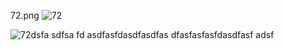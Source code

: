 72.png
![72](https://github.com/pechajobs/Kunzang-Monlam-Alignement/assets/156044565/74658b97-c82a-42f1-a70f-e20058696b0a)

![72dsfa sdfsa fd asdfasfdasdfasdfas dfasfasfasfdasdfasf adsf](https://github.com/pechajobs/Kunzang-Monlam-Alignement/assets/156044565/74658b97-c82a-42f1-a70f-e20058696b0a)

